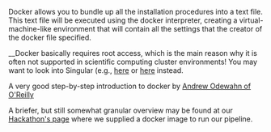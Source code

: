 
Docker allows you to bundle up all the installation procedures into a text file.
This text file will be executed using the docker interpreter, creating a virtual-machine-like environment that will contain all the settings that the creator of the docker file specified.

__Docker basically requires root access, which is the main reason why it is often not supported in scientific computing cluster environments! You may want to look into Singular (e.g., [here](http://geekyap.blogspot.ch/2016/11/docker-vs-singularity-vs-shifter-in-hpc.html) or [here](https://www.hpcwire.com/2017/05/04/singularity-hpc-container-technology-moves-lab/) instead.

A very good step-by-step introduction to docker by [Andrew Odewahn of O'Reilly](http://odewahn.github.io/docker-jumpstart/introduction.html)

A briefer, but still somewhat granular overview may be found at our [Hackathon's page](https://github.com/NCBI-Hackathons/Cancer_Epitopes_CSHL/blob/master/doc/Docker.md) where we supplied a docker image to run our pipeline.
